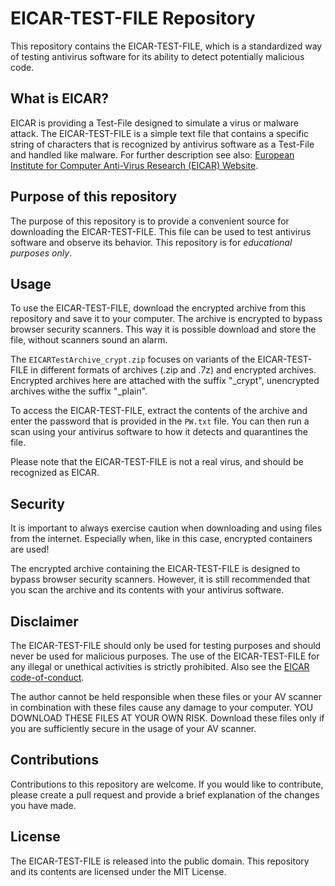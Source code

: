 # EICAR-TEST-FILE Repository
This repository contains the EICAR-TEST-FILE, which is a standardized way of testing antivirus software for its ability to detect potentially malicious code.

## What is EICAR?
EICAR is providing a Test-File designed to simulate a virus or malware attack. The EICAR-TEST-FILE is a simple text file that contains a specific string of characters that is recognized by antivirus software as a Test-File and handled like malware. For further description see also: [European Institute for Computer Anti-Virus Research (EICAR) Website](https://www.eicar.org/download-anti-malware-testfile/).

## Purpose of this repository
The purpose of this repository is to provide a convenient source for downloading the EICAR-TEST-FILE. This file can be used to test antivirus software and observe its behavior. This repository is for *educational purposes only*. 

## Usage
To use the EICAR-TEST-FILE, download the encrypted archive from this repository and save it to your computer. The archive is encrypted to bypass browser security scanners. This way it is possible download and store the file, without scanners sound an alarm. 

The `EICARTestArchive_crypt.zip` focuses on variants of the EICAR-TEST-FILE in different formats of archives (.zip and .7z) and encrypted archives. Encrypted archives here are attached with the suffix "_crypt", unencrypted archives withe the suffix "_plain".

To access the EICAR-TEST-FILE, extract the contents of the archive and enter the password that is provided in the `PW.txt` file. You can then run a scan using your antivirus software to how it detects and quarantines the file.

Please note that the EICAR-TEST-FILE is not a real virus, and should be recognized as EICAR.

## Security
It is important to always exercise caution when downloading and using files from the internet. Especially when, like in this case, encrypted containers are used!

The encrypted archive containing the EICAR-TEST-FILE is designed to bypass browser security scanners. However, it is still recommended that you scan the archive and its contents with your antivirus software.

## Disclaimer
The EICAR-TEST-FILE should only be used for testing purposes and should never be used for malicious purposes. The use of the EICAR-TEST-FILE for any illegal or unethical activities is strictly prohibited. Also see the [EICAR code-of-conduct](https://www.eicar.org/code-of-conduct/).

The author cannot be held responsible when these files or your AV scanner in combination with these files cause any damage to your computer. YOU DOWNLOAD THESE FILES AT YOUR OWN RISK.  Download these files only if you are sufficiently secure in the usage of your AV scanner.

## Contributions
Contributions to this repository are welcome. If you would like to contribute, please create a pull request and provide a brief explanation of the changes you have made.

## License
The EICAR-TEST-FILE is released into the public domain. This repository and its contents are licensed under the MIT License.